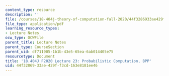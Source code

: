 ```yaml
---
content_type: resource
description: ''
file: /courses/18-404j-theory-of-computation-fall-2020/44f3286933ae429ff3cd163e8181ee46_MIT18_404f20_lec23.pdf
file_type: application/pdf
learning_resource_types:
- Lecture Notes
ocw_type: OCWFile
parent_title: Lecture Notes
parent_type: CourseSection
parent_uid: df711905-1b1b-43e5-65ea-6ab014405e75
resourcetype: Document
title: '18.404J F2020 Lecture 23: Probabilistic Computation, BPP'
uid: 44f32869-33ae-429f-f3cd-163e8181ee46
---
```

